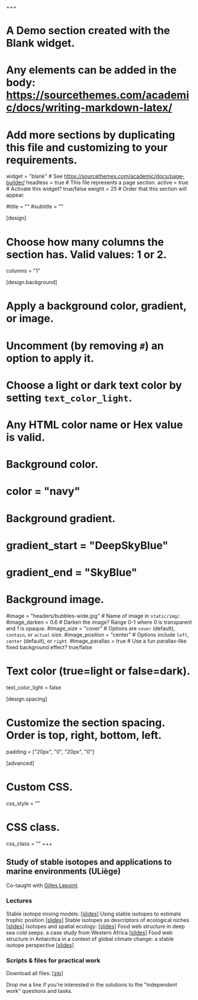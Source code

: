 +++
# A Demo section created with the Blank widget.
# Any elements can be added in the body: https://sourcethemes.com/academic/docs/writing-markdown-latex/
# Add more sections by duplicating this file and customizing to your requirements.

widget = "blank"  # See https://sourcethemes.com/academic/docs/page-builder/
headless = true  # This file represents a page section.
active = true  # Activate this widget? true/false
weight = 25  # Order that this section will appear.

#title = ""
#subtitle = ""

[design]
  # Choose how many columns the section has. Valid values: 1 or 2.
  columns = "1"

[design.background]
  # Apply a background color, gradient, or image.
  #   Uncomment (by removing `#`) an option to apply it.
  #   Choose a light or dark text color by setting `text_color_light`.
  #   Any HTML color name or Hex value is valid.

  # Background color.
  # color = "navy"
  
  # Background gradient.
  # gradient_start = "DeepSkyBlue"
  # gradient_end = "SkyBlue"
  
  # Background image.
  #image = "headers/bubbles-wide.jpg"  # Name of image in `static/img/`.
  #image_darken = 0.6  # Darken the image? Range 0-1 where 0 is transparent and 1 is opaque.
  #image_size = "cover"  #  Options are `cover` (default), `contain`, or `actual` size.
  #image_position = "center"  # Options include `left`, `center` (default), or `right`.
  #image_parallax = true  # Use a fun parallax-like fixed background effect? true/false

  # Text color (true=light or false=dark).
  text_color_light = false

[design.spacing]
  # Customize the section spacing. Order is top, right, bottom, left.
  padding = ["20px", "0", "20px", "0"]

[advanced]
 # Custom CSS. 
 css_style = ""
 
 # CSS class.
 css_class = ""
+++
<h2>Study of stable isotopes and applications to marine environments (ULiège)</h2>

Co-taught with <a href="https://www.uliege.be/cms/c_9054334/en/directory?uid=u016031" target="_blank" rel="noopener">Gilles Lepoint</a>.

<h3>Lectures</h3>
Stable isotope mixing models: <a href="https://doi.org/10.5281/zenodo.5765509" target="_blank" rel="noopener">[slides]</a>
Using stable isotopes to estimate trophic position <a href="https://doi.org/10.5281/zenodo.5765523" target="_blank" rel="noopener">[slides]</a>
Stable isotopes as descriptors of ecological niches <a href="https://doi.org/10.5281/zenodo.5765529" target="_blank" rel="noopener">[slides]</a>
Isotopes and spatial ecology: <a href="https://doi.org/10.5281/zenodo.5774025" target="_blank" rel="noopener">[slides]</a>
Food web structure in deep sea cold seeps: a case study from Western Africa <a href="https://doi.org/10.5281/zenodo.5765540" target="_blank" rel="noopener">[slides]</a>
Food web structure in Antarctica in a context of global climate change: a stable isotope perspective <a href="https://doi.org/10.5281/zenodo.5765549" target="_blank" rel="noopener">[slides]</a>


<h3>Scripts & files for practical work</h3>
<p>Download all files:  <a href="https://doi.org/10.5281/zenodo.3903263" target="_blank" rel="noopener">[zip]</a></p>
Drop me a line if you're interested in the solutions to the "independent work" questions and tasks.
